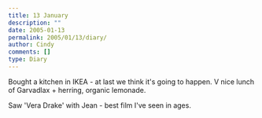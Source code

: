 ```yaml
---
title: 13 January
description: ""
date: 2005-01-13
permalink: 2005/01/13/diary/
author: Cindy
comments: []
type: Diary
---
```


Bought a kitchen in IKEA - at last we think it's going to happen. V nice lunch of Garvadlax + herring, organic lemonade.

Saw 'Vera Drake' with Jean - best film I've seen in ages.
